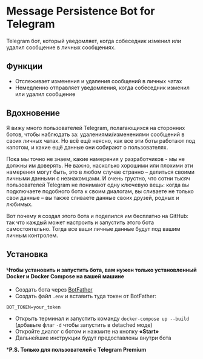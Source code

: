 # Message Persistence Bot for Telegram

Telegram бот, который уведомляет, когда собеседник изменил или удалил сообщение в личных сообщениях.

## Функции

- Отслеживает изменения и удаления сообщений в личных чатах
- Немедленно отправляет уведомления, когда собеседник изменил или удалил сообщение

## Вдохновение
Я вижу много пользователей Telegram, полагающихся на сторонних ботов, чтобы наблюдать за: удалениями/изменениями сообщений в своих личных чатах. Но всё ещё неясно, как все эти боты работают под капотом, и какие ещё данные они собирают о пользователях.

Пока мы точно не знаем, какие намерения у разработчиков - мы не должны им доверять. Не важно, насколько хорошими или плохими эти намерения могут быть, это в любом случае странно – делиться своими личными данными с незнакомцами. И очень грустно, что сотни тысяч пользователей Telegram не понимают одну ключевую вещь: когда вы подключаете подобного бота к своим диалогам, вы сливаете не только свои данные – вы также сливаете данные своих друзей, родных и любимых.

Вот почему я создал этого бота и поделился им бесплатно на GitHub: так что каждый может настроить и запустить этого бота самостоятельно. Тогда все ваши личные данные будут под вашим личным контролем.

## Установка
#### Чтобы установить и запустить бота, вам нужен только установленный Docker и Docker Compose на вашей машине
- Создать бота через [BotFather](https://t.me/BotFather)
- Создать файл `.env` и вставить туда токен от BotFather:
```
BOT_TOKEN=your_token
```
- Открыть терминал и запустить команду `docker-compose up --build` (добавьте флаг `-d` чтобы запустить в detached моде)
- Откройте диалог с ботом и нажмите на кнопку **«Start»**
- Дальнейшие инструкции будут предоставлены внутри бота

***P.S. Только для пользователей с Telegram Premium**
